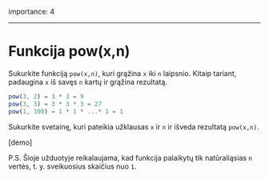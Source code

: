 importance: 4

---

# Funkcija pow(x,n)

Sukurkite funkciją `pow(x,n)`, kuri grąžina `x` iki `n` laipsnio. Kitaip tariant, padaugina `x` iš savęs `n` kartų ir grąžina rezultatą.

```js
pow(3, 2) = 3 * 3 = 9
pow(3, 3) = 3 * 3 * 3 = 27
pow(1, 100) = 1 * 1 * ...* 1 = 1
```

Sukurkite svetainę, kuri pateikia užklausas `x` ir `n` ir išveda rezultatą `pow(x,n)`.

[demo]

P.S. Šioje užduotyje reikalaujama, kad funkcija palaikytų tik natūraliąsias `n` vertės, t. y. sveikuosius skaičius nuo `1`.
